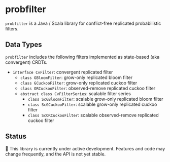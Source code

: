 # probfilter
`probfilter` is a Java / Scala library for conflict-free replicated probabilistic filters.

## Data Types
`probfilter` includes the following filters implemented as state-based (aka convergent) CRDTs.

- `interface CvFilter`: convergent replicated filter
  - `class GBloomFilter`: grow-only replicated bloom filter
  - `class GCuckooFilter`: grow-only replicated cuckoo filter
  - `class ORCuckooFilter`: observed-remove replicated cuckoo filter
  - `abstract class CvFilterSeries`: scalable filter series
    - `class ScGBloomFilter`: scalable grow-only replicated bloom filter
    - `class ScGCuckooFilter`: scalable grow-only replicated cuckoo filter
    - `class ScORCuckooFilter`: scalable observed-remove replicated cuckoo filter

## Status
🚧 This library is currently under active development. Features and code may change frequently, and the API is not yet stable.
